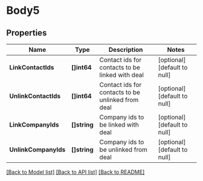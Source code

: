 # Body5

## Properties
Name | Type | Description | Notes
------------ | ------------- | ------------- | -------------
**LinkContactIds** | **[]int64** | Contact ids for contacts to be linked with deal | [optional] [default to null]
**UnlinkContactIds** | **[]int64** | Contact ids for contacts to be unlinked from deal | [optional] [default to null]
**LinkCompanyIds** | **[]string** | Company ids to be linked with deal | [optional] [default to null]
**UnlinkCompanyIds** | **[]string** | Company ids to be unlinked from deal | [optional] [default to null]

[[Back to Model list]](../README.md#documentation-for-models) [[Back to API list]](../README.md#documentation-for-api-endpoints) [[Back to README]](../README.md)


